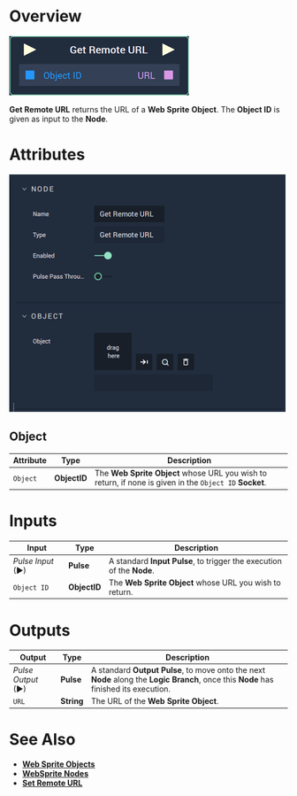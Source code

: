 # Overview

![The Get Remote URL Node.](../../../.gitbook/assets/node-get-remote-url.png)

**Get Remote URL** returns the URL of a **Web Sprite** **Object**. The **Object ID** is given as input to the **Node**.

# Attributes

![The Get Remote URL Node Attributes.](../../../.gitbook/assets/node-get-remote-url-attr.png)

## Object

|Attribute|Type|Description|
|---|---|---|
| `Object` | **ObjectID** | The **Web Sprite** **Object** whose URL you wish to return, if none is given in the  `Object ID` **Socket**. |

# Inputs

|Input|Type|Description|
|---|---|---|
|*Pulse Input* (►)|**Pulse**|A standard **Input Pulse**, to trigger the execution of the **Node**.|
| `Object ID` | **ObjectID** | The **Web Sprite** **Object** whose URL you wish to return. |

# Outputs

|Output|Type|Description|
|---|---|---|
|*Pulse Output* (►)|**Pulse**|A standard **Output Pulse**, to move onto the next **Node** along the **Logic Branch**, once this **Node** has finished its execution.|
| `URL` | **String** | The URL of the **Web Sprite** **Object**. |

# See Also

* [**Web Sprite Objects**](../../../getting-started/scene-objects/web-sprite.md)
* [**WebSprite Nodes**](README.md)
* [**Set Remote URL**](set-remote-url.md)




